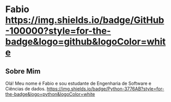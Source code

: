 # Fabio https://img.shields.io/badge/GitHub-100000?style=for-the-badge&logo=github&logoColor=white

## Sobre Mim
Olá! Meu nome é Fabio e sou estudante de Engenharia de Software e Ciências de dados.
https://img.shields.io/badge/Python-3776AB?style=for-the-badge&logo=python&logoColor=white
